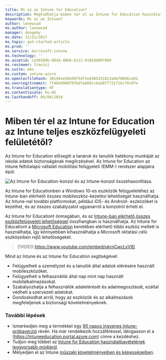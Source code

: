 ```yaml
---
title: Mi az az Intune for Education?
description: Megtudhatja miben tér el az Intune for Education használata a teljes Intune felügyelettől.
keywords: Mi az az Intune?
author: lenewsad
ms.author: lanewsad
manager: dougeby
ms.date: 12/21/2017
ms.topic: get-started-article
ms.prod: ''
ms.service: microsoft-intune
ms.technology: ''
ms.assetid: ca36589b-804d-40b8-b112-9195d8897800
ms.reviewer: travisj
ms.suite: ems
ms.custom: intune-azure
ms.openlocfilehash: 30195ee56e99754f5ed385291823adef08d6ce01
ms.sourcegitcommit: 7f46e9990797bdfa669ccba2077721f1bc70c07e
ms.translationtype: HT
ms.contentlocale: hu-HU
ms.lasthandoff: 04/04/2018
---
```

# <a name="how-is-intune-for-education-different-from-the-full-device-management-experience-in-intune"></a>Miben tér el az Intune for Education az Intune teljes eszközfelügyeleti felületétől?

Az Intune for Education elősegíti a tanárok és tanulók hatékony munkáját az iskolai adatok biztonságának megőrzésével. Az Intune for Education az Intune felhőalapú vállalati mobilitási felügyeleti (EMM-) rendszer alapjaira épül.

![Az Intune for Education-konzol és az Intune-konzol összehasonlítása.](./media/intune-azure-vs-intuneEDU.png)

Az Intune for Educationben a Windows 10-es eszközök felügyeletéhez az Intune-ban elérhető összes mobileszköz-kezelési lehetőséget használhatja. Az Intune-nal további platformokat, például iOS- és Android- eszközöket is kezelhet, és az összes szabályzatot ugyanarról a konzolról érheti el.

Az Intune for Educationt önmagában, és az [Intune-ban elérhető összes eszközfelügyeleti lehetőséggel](introduction-intune.md) összhangban is használhatja. Az Intune for Educationt a [Microsoft Education](https://microsoft.com/education) keretében elérhető többi eszköz mellett is használhatja, így könnyebben kihasználhatja a Microsoft oktatási célú eszközeiben rejlő lehetőségeket.

> [!VIDEO https://www.youtube.com/embed/ukrnCwcLvV8]

Mind az Intune és az Intune for Education segítségével:
* Felügyelheti a személyzet és a tanulók által adatok elérésére használt mobileszközöket.
* Felügyelheti a felhasználók által nap mint nap használt mobilalkalmazásokat.
* Szabályozhatja a felhasználók adatelérését és adatmegosztását, ezáltal védheti a szervezeti adatokat.
* Gondoskodhat arról, hogy az eszközök és az alkalmazások megfeleljenek a biztonsági követelményeknek.

### <a name="next-steps"></a>További lépések
* Ismerkedjen meg a termékkel egy [90 napos ingyenes Intune-próbaverzió](https://signup.microsoft.com/Signup?OfferId=5eec053c-cc40-4cd5-a06a-ea8d75cf2686&ali=1) révén. Ha már rendelkezik hozzáféréssel, látogasson el a (https://intuneeducation.portal.azure.com) címre a kezdéshez.
* Tudjon meg többet az [Intune for Education használatbavételének leggyorsabb módjáról](/intune-education/what-is-express-configuration).
* Mélyedjen el az Intune [műszaki követelményeiben és képességeiben](/intune/supported-devices-browsers).
